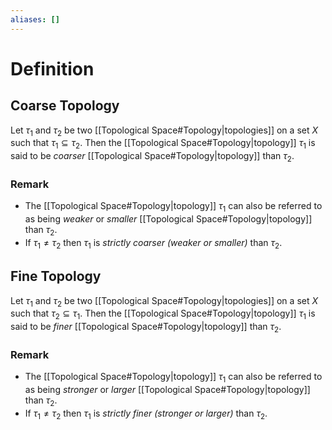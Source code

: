 ```yaml
---
aliases: []
---
```

# Definition
## Coarse Topology
Let $\tau_1$ and $\tau_2$ be two [[Topological Space#Topology|topologies]] on a set $X$ such that $\tau_1 \subseteq \tau_2.$ Then the [[Topological Space#Topology|topology]] $\tau_1$ is said to be *coarser* [[Topological Space#Topology|topology]] than $\tau_2.$
### Remark
- The [[Topological Space#Topology|topology]] $\tau_1$ can also be referred to as being *weaker* or *smaller* [[Topological Space#Topology|topology]] than $\tau_2.$
- If $\tau_1 \neq \tau_2$ then $\tau_1$ is *strictly coarser (weaker or smaller)* than $\tau_2.$ 
## Fine Topology
Let $\tau_1$ and $\tau_2$ be two [[Topological Space#Topology|topologies]] on a set $X$ such that $\tau_2 \subseteq \tau_1.$ Then the [[Topological Space#Topology|topology]] $\tau_1$ is said to be *finer* [[Topological Space#Topology|topology]] than $\tau_2.$
### Remark
- The [[Topological Space#Topology|topology]] $\tau_1$ can also be referred to as being *stronger* or *larger* [[Topological Space#Topology|topology]] than $\tau_2.$
- If $\tau_1 \neq \tau_2$ then $\tau_1$ is *strictly finer (stronger or larger)* than $\tau_2.$ 